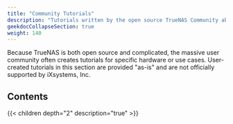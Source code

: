 ```yaml
---
title: "Community Tutorials"
description: "Tutorials written by the open source TrueNAS Community about specific TrueNAS SCALE configurations and use cases."
geekdocCollapseSection: true
weight: 140
---
```


Because TrueNAS is both open source and complicated, the massive user community often creates tutorials for specific hardware or use cases.
User-created tutorials in this section are provided "as-is" and are not officially supported by iXsystems, Inc.

## Contents

{{< children depth="2" description="true" >}}
